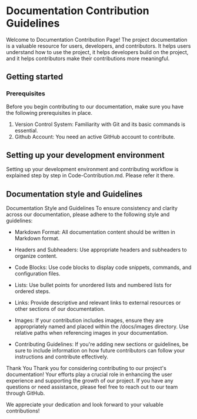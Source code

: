 # Documentation Contribution Guidelines 
 Welcome to Documentation Contribution Page! The project documentation is a valuable resource for users, developers, and contributors. It helps users understand how to use the project, it helps developers build on the project, and it helps contributors make their contributions more meaningful.

## Getting started 
### Prerequisites 
Before you begin contributing to our documentation, make sure you have the following prerequisites in place. 
1. Version Control System: Familiarity with Git and its basic commands is essential.
2. Github Account: You need an active GitHub account to contribute.

## Setting up your development environment 
Setting up your development environment and contributing workflow is explained step by step in Code-Contribution.md. Please refer it there. 

## Documentation style and Guidelines
Documentation Style and Guidelines
To ensure consistency and clarity across our documentation, please adhere to the following style and guidelines:

- Markdown Format: All documentation content should be written in Markdown format.

- Headers and Subheaders: Use appropriate headers and subheaders to organize content.

- Code Blocks: Use code blocks to display code snippets, commands, and configuration files.

- Lists: Use bullet points for unordered lists and numbered lists for ordered steps.

- Links: Provide descriptive and relevant links to external resources or other sections of our documentation.

- Images: If your contribution includes images, ensure they are appropriately named and placed within the /docs/images directory. Use relative paths when referencing images in your documentation.

- Contributing Guidelines: If you're adding new sections or guidelines, be sure to include information on how future contributors can follow your instructions and contribute effectively.

Thank You
Thank you for considering contributing to our project's documentation! Your efforts play a crucial role in enhancing the user experience and supporting the growth of our project. If you have any questions or need assistance, please feel free to reach out to our team through GitHub.

We appreciate your dedication and look forward to your valuable contributions!






